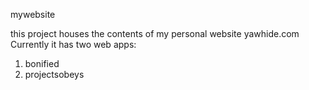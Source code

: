 mywebsite

this project houses the contents of my personal website yawhide.com<br>
Currently it has two web apps:
<ol>
  <li>bonified</li>
  <li>projectsobeys</li>
</ol>
